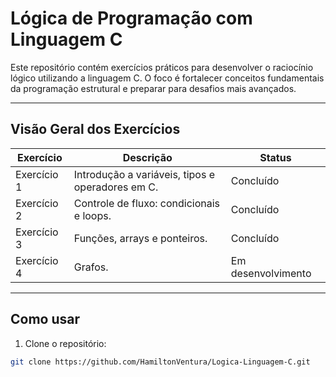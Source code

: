 # Lógica de Programação com Linguagem C

Este repositório contém exercícios práticos para desenvolver o raciocínio lógico utilizando a linguagem C. O foco é fortalecer conceitos fundamentais da programação estrutural e preparar para desafios mais avançados.

---

## Visão Geral dos Exercícios

| Exercício      | Descrição                                         | Status       |
|----------------|--------------------------------------------------|--------------|
| Exercício 1    | Introdução a variáveis, tipos e operadores em C. | Concluído    |
| Exercício 2    | Controle de fluxo: condicionais e loops.         | Concluído |
| Exercício 3    | Funções, arrays e ponteiros.                      | Concluído    |
| Exercício 4    | Grafos.                      | Em desenvolvimento    |

---

## Como usar

1. Clone o repositório:

```bash
git clone https://github.com/HamiltonVentura/Logica-Linguagem-C.git
